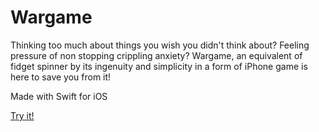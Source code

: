# Wargame

Thinking too much about things you wish you didn't think about? Feeling pressure of non stopping crippling anxiety? 
Wargame, an equivalent of fidget spinner by its ingenuity and simplicity in a form of iPhone game is here to save you from it!

Made with Swift for iOS

[Try it!](https://appetize.io/app/guzyrbpoppczhwnm4vwehgvthu?device=iphone15pro&osVersion=17.2&scale=75)
